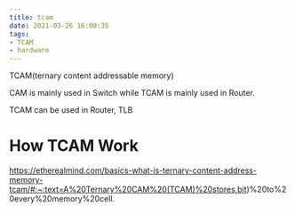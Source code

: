 ```yaml
---
title: tcam
date: 2021-03-26 16:00:35
tags:
- TCAM
- hardware
---
```




TCAM(ternary content addressable memory)



CAM is mainly used in Switch while TCAM is mainly used in Router.

TCAM can be used in Router, TLB



# How TCAM Work

https://etherealmind.com/basics-what-is-ternary-content-address-memory-tcam/#:~:text=A%20Ternary%20CAM%20(TCAM)%20stores,bit)%20to%20every%20memory%20cell.